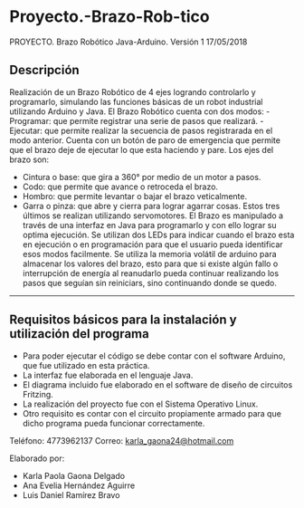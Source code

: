 # Proyecto.-Brazo-Rob-tico
PROYECTO. Brazo Robótico Java-Arduino. 		Versión 1	            17/05/2018

Descripción
-----------------------------------------------------------
Realización de un Brazo Robótico de 4 ejes logrando controlarlo y programarlo, simulando las funciones básicas de un robot industrial utilizando Arduino y Java.
El Brazo Robótico cuenta con dos modos:
    - Programar: que permite registrar una serie de pasos que realizará.
    - Ejecutar: que permite realizar la secuencia de pasos registrarada en el modo anterior.
Cuenta con un botón de paro de emergencia que permite que el brazo deje de ejecutar lo que esta haciendo y pare.
Los ejes del brazo son:
   - Cintura o base: que gira a 360° por medio de un motor a pasos.
   - Codo: que permite que avance o retroceda el brazo.
   - Hombro: que permite levantar o bajar el brazo veticalmente.
   - Garra o pinza: que abre y cierra para lograr agarrar cosas.
Estos tres últimos se realizan utilizando servomotores.
El Brazo es manipulado a través de una interfaz en Java para programarlo y con ello lograr su optima ejecución.
Se utilizan dos LEDs para indicar cuando el brazo esta en ejecución o en programación para que el usuario pueda identificar esos modos facilmente. 
Se utiliza la memoria volátil de arduino para almacenar los valores del brazo, esto para que si existe algún fallo o interrupción de energía al reanudarlo pueda continuar realizando los pasos que seguían sin reiniciars, sino continuando donde se quedo.
-----------------------------------------------------------

Requisitos básicos para la instalación y utilización del programa
-----------------------------------------------------------
- Para poder ejecutar el código se debe contar con el software Arduino, que fue utilizado en esta práctica.
- La interfaz fue elaborada en el lenguaje Java.
- El diagrama incluido fue elaborado en el software de diseño de circuitos Fritzing.
- La realización del proyecto fue con el Sistema Operativo Linux.
- Otro requisito es contar con el circuito propiamente armado para que dicho programa pueda funcionar correctamente. 

Teléfono: 4773962137
Correo: karla_gaona24@hotmail.com

Elaborado por: 
- Karla Paola Gaona Delgado
- Ana Evelia Hernández Aguirre
- Luis Daniel Ramírez Bravo
